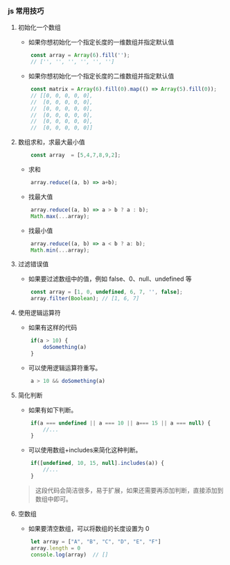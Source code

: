 ### js 常用技巧

1. 初始化一个数组
    - 如果你想初始化一个指定长度的一维数组并指定默认值
    ```js
        const array = Array(6).fill(''); 
        // ['', '', '', '', '', '']
    ```
    - 如果你想初始化一个指定长度的二维数组并指定默认值
    ```js
        const matrix = Array(6).fill(0).map(() => Array(5).fill(0)); 
        // [[0, 0, 0, 0, 0],
        //  [0, 0, 0, 0, 0],
        //  [0, 0, 0, 0, 0],
        //  [0, 0, 0, 0, 0],
        //  [0, 0, 0, 0, 0],
        //  [0, 0, 0, 0, 0]]
    ```

2. 数组求和，求最大最小值
    ```js
        const array  = [5,4,7,8,9,2];
    ```
    - 求和
    ```js
        array.reduce((a, b) => a+b);
    ```
    - 找最大值
    ```js
        array.reduce((a, b) => a > b ? a : b);
        Math.max(...array);
    ```
    - 找最小值
    ```js
        array.reduce((a, b) => a < b ? a: b);
        Math.min(...array);
    ```

3. 过滤错误值
    - 如果要过滤数组中的值，例如 false、0、null、undefined 等
    ```js
        const array = [1, 0, undefined, 6, 7, '', false];
        array.filter(Boolean); // [1, 6, 7]
    ```

4. 使用逻辑运算符
    - 如果有这样的代码
    ```js
        if(a > 10) {
            doSomething(a)
        }
    ```
    - 可以使用逻辑运算符重写。
    ```js
        a > 10 && doSomething(a)
    ```

5. 简化判断
    - 如果有如下判断。
    ```js
        if(a === undefined || a === 10 || a=== 15 || a === null) {
            //...
        }
    ```
    - 可以使用数组+includes来简化这种判断。
    ```js
        if([undefined, 10, 15, null].includes(a)) {
            //...
        }
    ```
    > 这段代码会简洁很多，易于扩展，如果还需要再添加判断，直接添加到数组中即可。

6. 空数组
    - 如果要清空数组，可以将数组的长度设置为 0
    ```js
        let array = ["A", "B", "C", "D", "E", "F"]
        array.length = 0 
        console.log(array)  // []
    ```